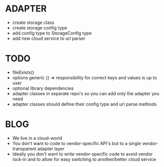 # ADAPTER

- create storage class
- create storage config type
- add config type to StorageConfig type
- add new cloud service to url parser

# TODO

- fileExists()
- options generic {} => responsibility for correct keys and values is up to user
- optional library dependencies
- adapter classes in separate repo's so you can add only the adapter you need
- adapter classes should define their config type and url parse methods

# BLOG

- We live in a cloud-world
- You don't want to code to vendor-specific API's but to a single vendor-transparent adapter layer
- Ideally you don't want to write vendor-specific code to avoid vendor lock-in and to allow for easy switching to another/better cloud service
